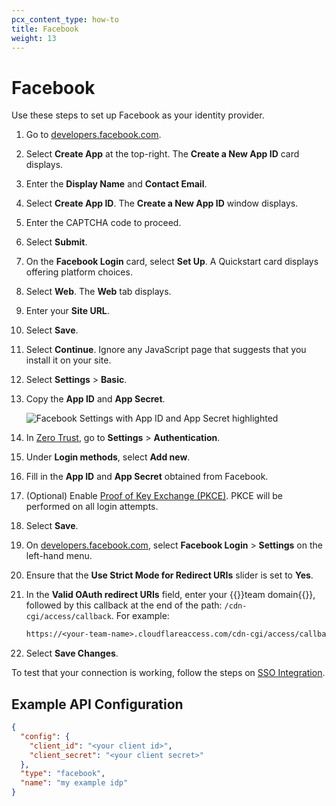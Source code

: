 ```yaml
---
pcx_content_type: how-to
title: Facebook
weight: 13
---
```


# Facebook

Use these steps to set up Facebook as your identity provider.

1. Go to [developers.facebook.com](https://developers.facebook.com/).

1. Select **Create App** at the top-right. The **Create a New App ID** card displays.

1. Enter the **Display Name** and **Contact Email**.

1. Select **Create App ID**. The **Create a New App ID** window displays.

1. Enter the CAPTCHA code to proceed.

1. Select **Submit**.

1. On the **Facebook Login** card, select **Set Up**. A Quickstart card displays offering platform choices.

1. Select **Web**. The **Web** tab displays.

1. Enter your **Site URL**.

1. Select **Save**.

1. Select **Continue**. Ignore any JavaScript page that suggests that you install it on your site.

1. Select **Settings** > **Basic**.

1. Copy the **App ID** and **App Secret**.

    ![Facebook Settings with App ID and App Secret highlighted](/images/cloudflare-one/identity/facebook/fb6.png)

1. In [Zero Trust](https://one.dash.cloudflare.com), go to **Settings** > **Authentication**.

1. Under **Login methods**, select **Add new**.

1. Fill in the **App ID** and **App Secret** obtained from Facebook.

1. (Optional) Enable [Proof of Key Exchange (PKCE)](https://www.oauth.com/oauth2-servers/pkce/). PKCE will be performed on all login attempts.

1. Select **Save**.

1. On [developers.facebook.com](https://developers.facebook.com/), select **Facebook Login** > **Settings** on the left-hand menu.

1. Ensure that the **Use Strict Mode for Redirect URIs** slider is set to **Yes**.

1. In the **Valid OAuth redirect URIs** field, enter your {{<glossary-tooltip term_id="team-domain">}}team domain{{</glossary-tooltip>}}, followed by this callback at the end of the path: `/cdn-cgi/access/callback`. For example:

    ```txt
    https://<your-team-name>.cloudflareaccess.com/cdn-cgi/access/callback
    ```

1. Select **Save Changes**.

To test that your connection is working, follow the steps on [SSO Integration](/cloudflare-one/identity/idp-integration#test-idps-in-zero-trust).

## Example API Configuration

```json
{
  "config": {
    "client_id": "<your client id>",
    "client_secret": "<your client secret>"
  },
  "type": "facebook",
  "name": "my example idp"
}
```
